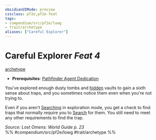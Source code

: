 ```yaml
---
obsidianUIMode: preview
cssclass: pf2e,pf2e-feat
tags:
- compendium/src/pf2e/lowg
- trait/archetype
aliases: ["Careful Explorer"]
---
```

# Careful Explorer  *Feat 4*  
[archetype](/rules/traits/archetype.md)  

- **Prerequisites**: [Pathfinder Agent Dedication](/compendium/feats/pathfinder-agent-dedication-lowg.md)

You've explored enough dusty tombs and [hidden](/rules/conditions.md#Hidden) vaults to gain a sixth sense about traps, and you sometimes notice them even when you're not trying to.

Even if you aren't [Searching](/rules/actions/search.md) in exploration mode, you get a check to find traps that normally require you to [Search](/rules/actions/search.md) for them. You still need to meet any other requirements to find the trap.

*Source: Lost Omens: World Guide p. 23*  
%% #compendium/src/pf2e/lowg #trait/archetype %%